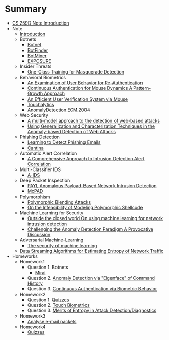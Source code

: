 # Summary

* [CS 259D Note Introduction](readme.md)
* Note
    * [Introduction](note/Introduction.md)
    * Botnets
        * [Botnet](note/Botnet.md)
        * [BotFinder](note/BotFinder.md)
        * [BotMiner](note/BotMiner.md)
        * [EXPOSURE](note/EXPOSURE.md)
    * Insider Threats
        * [One-Class Training for Masquerade Detection](note/One-Class_Training_for_Masquerade_Detection.md)
    * Behavioral Biometrics
        * [An Examination of User Behavior for Re-Authentication](note/An_Examination_of_User_Behavior_for_Re-Authentication.md)
        * [Continuous Authentication for Mouse Dynamics A Pattern-Growth Approach](note/Continuous_Authentication_for_Mouse_Dynamics_A_Pattern-Growth_Approach.md)
        * [An Efficient User Verification System via Mouse](note/An_Efficient_User_Verification_System_via_Mouse.md)
        * [Touchalytics](note/Touchalytics.md)
        * [AnomalyDetection ECM.2004](note/AnomalyDetection_ECM.2004.md)
    * Web Security
        * [A multi-model approach to the detection of web-based attacks](note/A_multi-model_approach_to_the_detection_of_web-based_attacks.md)
        * [Using Generalization and Characterization Techniques in the Anomaly-based Detection of Web Attacks](note/Using_Generalization_and_Characterization_Techniques_in_the_Anomaly-based_Detection_of_Web_Attacks.md)
    * Phishing Detection
        * [Learning to Detect Phishing Emails](note/Learning_to_Detect_Phishing_Emails.md)
        * [Cantina](note/Cantina.md)
    * Automatic Alert Correlation
        * [A Comprehensive Approach to Intrusion Detection Alert Correlation](note/A_Comprehensive_Approach_to_Intrusion_Detection_Alert_Correlation.md)
    * Multi-Classifier IDS
        * [A-IDS](note/A-IDS.md)
    * Deep Packet Inspection
        * [PAYL Anomalous Payload-Based Network Intrusion Detection](note/PAYL_Anomalous_Payload-Based_Network_Intrusion_Detection.md)
        * [McPAD](note/McPAD.md)
    * Polymorphism
        * [Polymorphic Blending Attacks](note/Polymorphic_Blending_Attacks.md)
        * [On the Infeasibility of Modeling Polymorphic Shellcode](note/On_the_Infeasibility_of_Modeling_Polymorphic_Shellcode.md)
    * Machine Learning for Security
        * [Outside the closed world On using machine learning for network intrusion detection](note/Outside_the_closed_world_On_using_machine_learning_for_network_intrusion_detection.md)
        * [Challenging the Anomaly Detection Paradigm A Provocative Discussion](note/Challenging_the_Anomaly_Detection_Paradigm_A_Provocative_Discussion.md)
    * Adversarial Machine-Learning
        * [The security of machine learning](note/The_security_of_machine_learning.md)
    * [Data Streaming Algorithms for Estimating Entropy of Network Traffic](note/Data_Streaming_Algorithms_for_Estimating_Entropy_of_Network_Traffic.md)
* Homeworks
    * Homework1
        * Question 1. Botnets
            * [Mirai](hw/hw1/q1_mirai.md)
        * Question 2. [Anomaly Detection via "Eigenface" of Command History](hw/hw1/q2_eigenface.md)
        * Question 3. [Continuous Authentication via Biometric Behavior](hw/hw1/q3_keystroke.md)
    * Homework2
        * Question 1. [Quizzes](hw/hw2/q1_Quiz.md)
        * Question 2. [Touch Biometrics](hw/hw2/q2_Touch_Biometrics.md)
        * Question 3. [Merits of Entropy in Attack Detection/Diagnostics](hw/hw2/q3_server_log_entropy.md)
    * Homework3
        * [Analyse e-mail packets](hw/hw3/q1.md)
    *  Homework4
        * [Quizzes](hw/hw4/q1.md)

